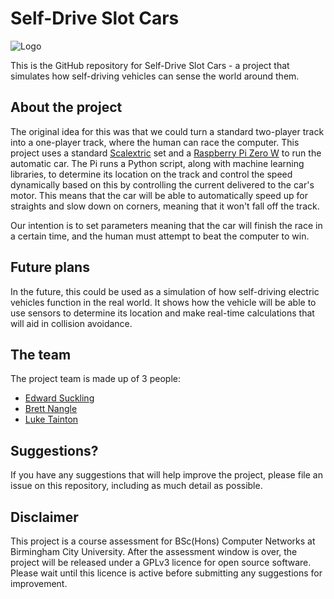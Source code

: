 # Self-Drive Slot Cars

![Logo](https://github.com/SelfDriveSlotCars/SelfDriveSlotCars/blob/OLD/logo.jpg)

This is the GitHub repository for Self-Drive Slot Cars - a project that simulates how self-driving vehicles can sense the world around them.

## About the project
The original idea for this was that we could turn a standard two-player track into a one-player track, where the human can race the computer. This project uses a standard [Scalextric](https://www.scalextric.com/uk-en/) set and a [Raspberry Pi Zero W](https://www.raspberrypi.org/products/pi-zero-w/) to run the automatic car. The Pi runs a Python script, along with machine learning libraries, to determine its location on the track and control the speed dynamically based on this by controlling the current delivered to the car's motor. This means that the car will be able to automatically speed up for straights and slow down on corners, meaning that it won't fall off the track.

Our intention is to set parameters meaning that the car will finish the race in a certain time, and the human must attempt to beat the computer to win.

## Future plans
In the future, this could be used as a simulation of how self-driving electric vehicles function in the real world. It shows how the vehicle will be able to use sensors to determine its location and make real-time calculations that will aid in collision avoidance.

## The team
The project team is made up of 3 people:
- [Edward Suckling](https://github.com/edwards070)
- [Brett Nangle](https://github.com/honeyworks)
- [Luke Tainton](https://github.com/luketainton)

## Suggestions?
If you have any suggestions that will help improve the project, please file an issue on this repository, including as much detail as possible.

## Disclaimer
This project is a course assessment for BSc(Hons) Computer Networks at Birmingham City University. After the assessment window is over, the project will be released under a GPLv3 licence for open source software. Please wait until this licence is active before submitting any suggestions for improvement.

